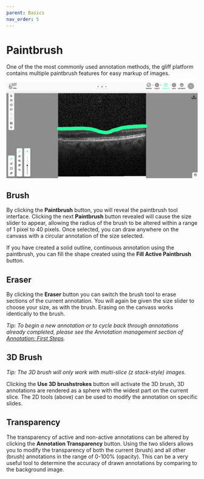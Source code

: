```yaml
---
parent: Basics
nav_order: 5
---
```


# Paintbrush

One of the the most commonly used annotation methods, the gliff platform contains multiple paintbrush features for easy markup of images.

![Paintbrush Functions](/assets/images/annotate/annotate_paintbrush.png)

## Brush

By clicking the **Paintbrush** button, you will reveal the paintbrush tool interface.
Clicking the next **Paintbrush** button revealed will cause the size slider to appear, allowing the radius of the brush to be altered within a range of 1 pixel to 40 pixels.
Once selected, you can draw anywhere on the canvass with a circular annotation of the size selected.

If you have created a solid outline, continuous annotation using the paintbrush, you can fill the shape created using the **Fill Active Paintbrush** button.

## Eraser

By clicking the **Eraser** button you can switch the brush tool to erase sections of the current annotation.
You will again be given the size slider to choose your size, as with the brush.
Erasing on the canvass works identically to the brush.

*Tip: To begin a new annotation or to cycle back through annotations already completed, please see the Annotation management section of [Annotation: First Steps](/firststeps).*

## 3D Brush

*Tip: The 3D brush will only work with multi-slice (z stack-style) images.*

Clicking the **Use 3D brushstrokes** button will activate the 3D brush, 3D annotations are rendered as a sphere with the widest part on the current slice. The 2D tools (above) can be used to modify the annotation on specific slides.

## Transparency

The transparency of active and non-active annotations can be altered by clicking the **Annotation Transparency** button.
Using the two sliders allows you to modify the transparency of both the current (brush) and all other (brush) annotations in the range of 0-100% (opacity).
This can be a very useful tool to determine the accuracy of drawn annotations by comparing to the background image.
